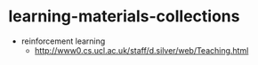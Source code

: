 # learning-materials-collections

- reinforcement learning
  - http://www0.cs.ucl.ac.uk/staff/d.silver/web/Teaching.html
